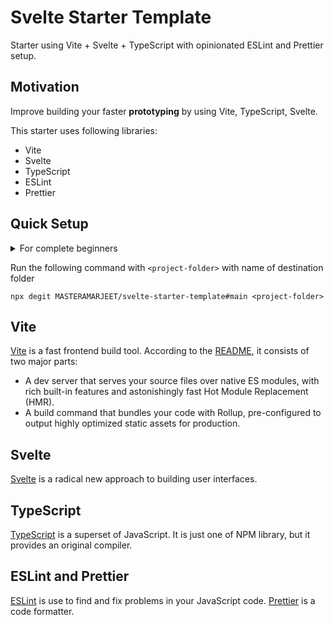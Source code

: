 # Svelte Starter Template

Starter using Vite + Svelte + TypeScript with opinionated ESLint and Prettier setup.

## Motivation

Improve building your faster **prototyping** by using Vite, TypeScript, Svelte.

This starter uses following libraries:

- Vite
- Svelte
- TypeScript
- ESLint
- Prettier

## Quick Setup

<details>
  <summary>For complete beginners</summary>
  
- **Install and setup node**:
  It is recommended that you use node through a node version manager.
  - Linux/Mac users can install [nvm](https://github.com/nvm-sh/nvm#installing-and-updating)
  - Windows users can install [nvm-windows](https://github.com/coreybutler/nvm-windows#install-nvm-windows)
  - You can check is node is successfully installed by running `node -v` in terminal

- **Install yarn**:
  Run the command `npm install -g yarn` to install yarn

- **Setup project**:
  From the root of the project, run the following command:

  - `yarn install`: This should install all necessary packages into a `node_modules` folder.
  - `yarn dev`: to see if you are able to run the svelte app. If you did not face
    any errors you are good to go.

</details>

Run the following command with `<project-folder>` with name of destination folder

```shell
npx degit MASTERAMARJEET/svelte-starter-template#main <project-folder>
```

## Vite

[Vite](https://github.com/vitejs/vite) is a fast frontend build tool. According to the [README](https://github.com/vitejs/vite/blob/main/README.md), it consists of two major parts:

- A dev server that serves your source files over native ES modules, with rich built-in features and astonishingly fast Hot Module Replacement (HMR).
- A build command that bundles your code with Rollup, pre-configured to output highly optimized static assets for production.

## Svelte

[Svelte](https://svelte.dev/tutorial/basics) is a radical new approach to building user interfaces.

## TypeScript

[TypeScript](https://github.com/microsoft/TypeScript) is a superset of JavaScript. It is just one of NPM library, but it provides an original compiler.

## ESLint and Prettier

[ESLint](https://eslint.org/) is use to find and fix problems in your JavaScript code. [Prettier](https://prettier.io/) is a code formatter.
